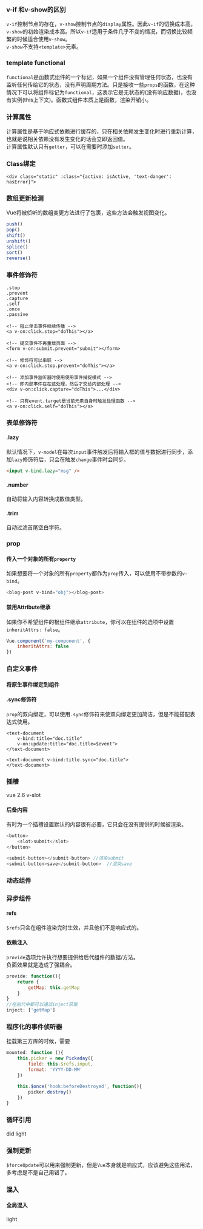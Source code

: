 ### v-if 和v-show的区别
`v-if`控制节点的存在，`v-show`控制节点的`display`属性。因此`v-if`的切换成本高，`v-show`的初始渲染成本高。所以`v-if`适用于条件几乎不变的情况，而切换比较频繁的时候适合使用`v-show`。  
`v-show`不支持`<template>`元素。
### template functional
`functional`是函数式组件的一个标记，如果一个组件没有管理任何状态，也没有监听任何传给它的状态，没有声明周期方法。只是接收一些`props`的函数，在这种情况下可以将组件标记为`functional`，这表示它是无状态的(没有响应数据)，也没有实例(this上下文)。函数式组件本质上是函数，渲染开销小。
### 计算属性
计算属性是基于响应式依赖进行缓存的，只在相关依赖发生变化时进行重新计算，也就是说相关依赖没有发生变化的话会立即返回值。  
计算属性默认只有`getter`，可以在需要时添加`setter`。  
### Class绑定
```
<div class="static" :class="{active: isActive, 'text-danger': hasError}">
```
### 数组更新检测
Vue将被侦听的数组变更方法进行了包裹，这些方法会触发视图变化。
```JavaScript
push()
pop()
shift()
unshift()
splice()
sort()
reverse()
```
### 事件修饰符
```
.stop
.prevent
.capture
.self
.once
.passive

<!-- 阻止单击事件继续传播 -->
<a v-on:click.stop="doThis"></a>

<!-- 提交事件不再重载页面 -->
<form v-on:submit.prevent="submit"></form>

<!-- 修饰符可以串联 -->
<a v-on:click.stop.prevent="doThis"></a>

<!-- 添加事件监听器时使用使用事件捕捉模式 -->
<!-- 即内部事件在在这处理，然后才交给内部处理 -->
<div v-on:click.capture="doThis">...</div>

<!-- 只有event.target是当前元素自身时触发处理函数 -->
<a v-on:click.self="doThis"></a>
```
### 表单修饰符
#### .lazy
默认情况下，`v-model`在每次`input`事件触发后将输入框的值与数据进行同步，添加`lazy`修饰符后，只会在触发`change`事件时会同步。  
```HTML
<input v-bind.lazy="msg" />
```
#### .number
自动将输入内容转换成数值类型。
#### .trim
自动过滤首尾空白字符。
### prop
#### 传入一个对象的所有`property`
如果想要将一个对象的所有`property`都作为`prop`传入，可以使用不带参数的`v-bind`。
```JavaScript
<blog-post v-bind="obj"></blog-post>
```
#### 禁用Attribute继承
如果你不希望组件的根组件继承`attribute`，你可以在组件的选项中设置`inheritAttrs: false`。
```JavaScript
Vue.component('my-component', {
    inheritAttrs: false
})
```
### 自定义事件
#### 将原生事件绑定到组件
#### .sync修饰符
`prop`的双向绑定，可以使用`.sync`修饰符来使双向绑定更加简洁，但是不能搭配表达式使用。
```
<text-document 
    v-bind:title="doc.title" 
    v-on:update:title="doc.title=$event">
</text-document>

<text-document v-bind:title.sync="doc.title">
</text-document>
```
### 插槽
vue 2.6 v-slot
#### 后备内容
有时为一个插槽设置默认的内容很有必要，它只会在没有提供的时候被渲染。
```JavaScript
<button>
    <slot>submit</slot>
</button>

<submit-button></submit-button> //渲染submit
<submit-button>save</submit-button>  //渲染save
```
### 动态组件
### 异步组件
#### refs
`$refs`只会在组件渲染完时生效，并且他们不是响应式的。
#### 依赖注入
`provide`选项允许执行想要提供给后代组件的数据/方法。  
负面效果就是造成了强耦合。
```JavaScript
provide: function(){
    return {
        getMap: this.getMap
    }
}
//在后代中都可以通过inject获取
inject: ['getMap']
```
### 程序化的事件侦听器
挂载第三方库的时候，需要
```JavaScript
mounted: function (){
    this.picker = new Pickaday({
        field: this.$refs.input,
        format: 'YYYY-DD-MM'
    })

    this.$once('hook:beforeDestroyed', function(){
        picker.destroy()
    })
}
```
### 循环引用
did
light
### 强制更新
`$forceUpdate`可以用来强制更新，但是`Vue`本身就是响应式，应该避免这些用法，多考虑是不是自己用错了。 
### 混入
#### 全局混入
light